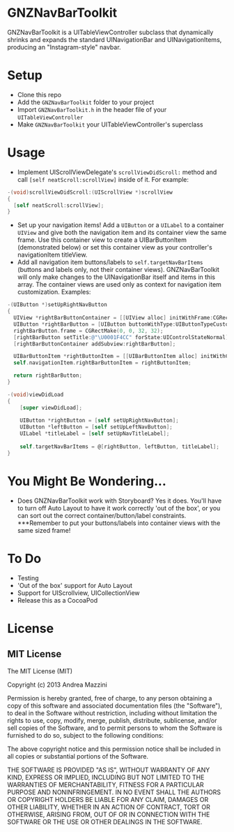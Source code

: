 GNZNavBarToolkit
================
GNZNavBarToolkit is a UITableViewController subclass that dynamically shrinks and expands the standard UINavigationBar and UINavigationItems, producing an "Instagram-style" navbar.

Setup
=====
+ Clone this repo
+ Add the `GNZNavBarToolkit` folder to your project
+ Import `GNZNavBarToolkit.h` in the header file of your `UITableViewController`
+ Make `GNZNavBarToolkit` your UITableViewController's superclass

Usage
=====
+ Implement UIScrollViewDelegate's `scrollViewDidScroll:` method and call `[self neatScroll:scrollView]` inside of it. For example:
```objective-c
-(void)scrollViewDidScroll:(UIScrollView *)scrollView
{
  [self neatScroll:scrollView];
}
```

+ Set up your navigation items! Add a `UIButton` or a `UILabel` to a container `UIView` and give both the navigation item and its container view the same frame. Use this container view to create a UIBarButtonItem (demonstrated below) or set this container view as your controller's navigationItem titleView.
+ Add all navigation item buttons/labels to `self.targetNavBarItems` (buttons and labels only, not their container views). GNZNavBarToolkit will only make changes to the UINavigationBar itself and items in this array. The container views are used only as context for navigation item customization. Examples:

```objective-c
-(UIButton *)setUpRightNavButton
{
  UIView *rightBarButtonContainer = [[UIView alloc] initWithFrame:CGRectMake(0, 0, 32, 32)];
  UIButton *rightBarButton = [UIButton buttonWithType:UIButtonTypeCustom];
  rightBarButton.frame = CGRectMake(0, 0, 32, 32);
  [rightBarButton setTitle:@"\U0001F4CC" forState:UIControlStateNormal];
  [rightBarButtonContainer addSubview:rightBarButton];

  UIBarButtonItem *rightButtonItem = [[UIBarButtonItem alloc] initWithCustomView:rightBarButtonContainer];
  self.navigationItem.rightBarButtonItem = rightButtonItem;

  return rightBarButton;
}
```

```objective-c
-(void)viewDidLoad
{
    [super viewDidLoad];
    
    UIButton *rightButton = [self setUpRightNavButton];
    UIButton *leftButton = [self setUpLeftNavButton];
    UILabel *titleLabel = [self setUpNavTitleLabel];
    
    self.targetNavBarItems = @[rightButton, leftButton, titleLabel];
}
```

You Might Be Wondering...
=========================
+ Does GNZNavBarToolkit work with Storyboard? Yes it does. You'll have to turn off Auto Layout to have it work correctly 'out of the box', or you can sort out the correct container/button/label constraints. ***Remember to put your buttons/labels into container views with the same sized frame!


To Do
=====
+ Testing
+ 'Out of the box' support for Auto Layout
+ Support for UIScrollview, UICollectionView
+ Release this as a CocoaPod

License
=======
MIT License
-----------
The MIT License (MIT)

Copyright (c) 2013 Andrea Mazzini

Permission is hereby granted, free of charge, to any person obtaining a copy of this software and associated documentation files (the "Software"), to deal in the Software without restriction, including without limitation the rights to use, copy, modify, merge, publish, distribute, sublicense, and/or sell copies of the Software, and to permit persons to whom the Software is furnished to do so, subject to the following conditions:

The above copyright notice and this permission notice shall be included in all copies or substantial portions of the Software.

THE SOFTWARE IS PROVIDED "AS IS", WITHOUT WARRANTY OF ANY KIND, EXPRESS OR IMPLIED, INCLUDING BUT NOT LIMITED TO THE WARRANTIES OF MERCHANTABILITY, FITNESS FOR A PARTICULAR PURPOSE AND NONINFRINGEMENT. IN NO EVENT SHALL THE AUTHORS OR COPYRIGHT HOLDERS BE LIABLE FOR ANY CLAIM, DAMAGES OR OTHER LIABILITY, WHETHER IN AN ACTION OF CONTRACT, TORT OR OTHERWISE, ARISING FROM, OUT OF OR IN CONNECTION WITH THE SOFTWARE OR THE USE OR OTHER DEALINGS IN THE SOFTWARE.



